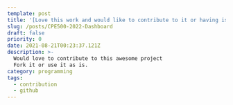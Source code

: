 ```yaml
---
template: post
title: '[Love this work and would like to contribute to it or having issues with this project?](https://github.com/CrazyChickenDev/CPE500-2022)'
slug: /posts/CPE500-2022-Dashboard
draft: false
priority: 0
date: 2021-08-21T00:23:37.121Z
description: >-
  Would love to contribute to this awesome project
  Fork it or use it as is.
category: programming
tags:
  - contribution
  - github
---
```


